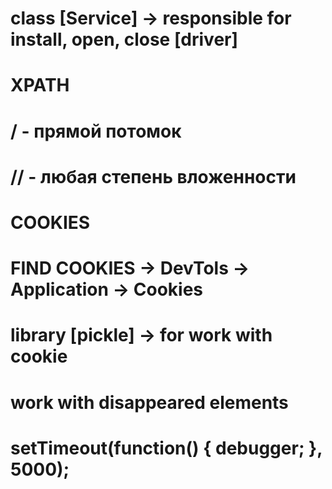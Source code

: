 # class [Service] -> responsible for install, open, close [driver]

# XPATH
# / - прямой потомок
# // - любая степень вложенности 
 
# COOKIES
# FIND COOKIES -> DevTols -> Application -> Cookies
# library [pickle] -> for work with cookie

# work with disappeared elements
# setTimeout(function() { debugger; }, 5000);
